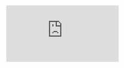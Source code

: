 <!-- Change the ## to your pull request number -->
![Coverage Badge](https://img.shields.io/endpoint?url=https://gist.githubusercontent.com/bartdob/85ae36573f5aad6e19fadde823896adc>/raw/https://github.com/bartdob/geoApp__pull_10.json)

